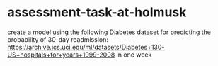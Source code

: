 # assessment-task-at-holmusk
create a model using the following Diabetes dataset for predicting the probability of 30-day readmission:
https://archive.ics.uci.edu/ml/datasets/Diabetes+130-US+hospitals+for+years+1999-2008 
in one week
